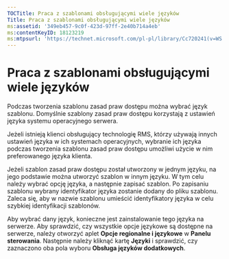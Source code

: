 ```yaml
---
TOCTitle: Praca z szablonami obsługującymi wiele języków
Title: Praca z szablonami obsługującymi wiele języków
ms:assetid: '349eb457-9c0f-423d-97ff-2e40b714a4eb'
ms:contentKeyID: 18123219
ms:mtpsurl: 'https://technet.microsoft.com/pl-pl/library/Cc720241(v=WS.10)'
---
```


Praca z szablonami obsługującymi wiele języków
==============================================

Podczas tworzenia szablonu zasad praw dostępu można wybrać język szablonu. Domyślnie szablony zasad praw dostępu korzystają z ustawień języka systemu operacyjnego serwera.

Jeżeli istnieją klienci obsługujący technologię RMS, którzy używają innych ustawień języka w ich systemach operacyjnych, wybranie ich języka podczas tworzenia szablonu zasad praw dostępu umożliwi użycie w nim preferowanego języka klienta.

Jeżeli szablon zasad praw dostępu został utworzony w jednym języku, na jego podstawie można utworzyć szablon w innym języku. W tym celu należy wybrać opcję języka, a następnie zapisać szablon. Po zapisaniu szablonu wybrany identyfikator języka zostanie dodany do pliku szablonu. Zaleca się, aby w nazwie szablonu umieścić identyfikatory języka w celu szybkiej identyfikacji szablonów.

Aby wybrać dany język, konieczne jest zainstalowanie tego języka na serwerze. Aby sprawdzić, czy wszystkie opcje językowe są dostępne na serwerze, należy otworzyć aplet **Opcje regionalne i językowe** w **Panelu sterowania**. Następnie należy kliknąć kartę **Języki** i sprawdzić, czy zaznaczono oba pola wyboru **Obsługa języków dodatkowych**.
